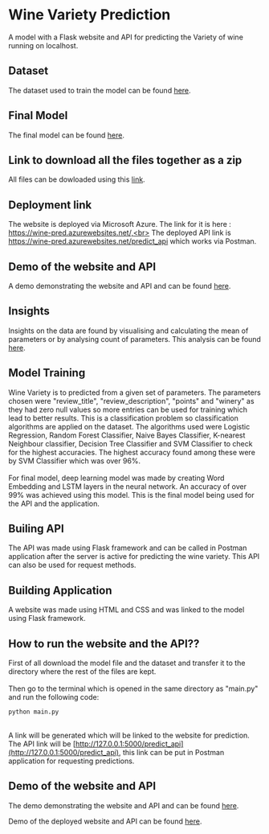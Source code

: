 # Wine Variety Prediction
A model with a Flask website and API for predicting the Variety of wine running on localhost. 

## Dataset
The dataset used to train the model can be found [here](https://drive.google.com/file/d/1ra9lwNjK9G8Ns0bAfzipD0u3Xwii5hc0/view).

## Final Model
The final model can be found [here](https://drive.google.com/file/d/1j1Xk_2G3YyQn8wZSloMe_JSGKUKgU0gU/view?usp=share_link).

## Link to download all the files together as a zip
All files can be dowloaded using this [link](https://drive.google.com/file/d/1ILU4wzZNf-R7un418raqk7lYChh-Aslw/view?usp=share_link).

## Deployment link
The website is deployed via Microsoft Azure. The link for it is here : https://wine-pred.azurewebsites.net/,<br>
The deployed API link is https://wine-pred.azurewebsites.net/predict_api which works via Postman.

## Demo of the website and API

A demo demonstrating the website and API and can be found [here](https://www.youtube.com/watch?v=Q_B4v7zWEv4).

## Insights
Insights on the data are found by visualising and calculating the mean of parameters or by analysing count of parameters. This analysis can be found [here](https://github.com/Ritesh060/Wine_Variety_Prediction/blob/main/Data_Analysis.ipynb).

## Model Training
Wine Variety is to predicted from a given set of parameters. The parameters chosen were "review_title", "review_description", "points" and "winery" as they had zero null values so more entries can be used for training which lead to better results. This is a classification problem so classification algorithms are applied on the dataset. The algorithms used were Logistic Regression, Random Forest Classifier, Naive Bayes Classifier, K-nearest Neighbour classifier, Decision Tree Classifier and SVM Classifier to check for the highest accuracies. The highest accuracy found among these were by SVM Classifier which was over 96%. 
<br><br>
For final model, deep learning model was made by creating  Word Embedding and LSTM layers in the neural network. An accuracy of over 99% was achieved using this model. This is the final model being used for the API and the application.

## Builing API
The API was made using Flask framework and can be called in Postman application after the server is active for predicting the wine variety. This API can also be used for request methods. 

## Building Application
A website was made using HTML and CSS and was linked to the model using Flask framework.

## How to run the website and the API??
First of all download the model file and the dataset and transfer it to the directory where the rest of the files are kept. <br><br>
Then go to the terminal which is opened in the same directory as "main.py" and run the following code:
```shell
python main.py
```
<br> A link will be generated which will be linked to the website for prediction. 
<br> The API link will be [http://127.0.0.1:5000/predict_api](http://127.0.0.1:5000/predict_api), this link can be put in Postman application for requesting predictions.

## Demo of the website and API

The demo demonstrating the website and API and can be found [here](https://www.youtube.com/watch?v=wx2nyWc_ais).

Demo of the deployed website and API can be found [here](https://www.youtube.com/watch?v=P0K53MinkhY).
